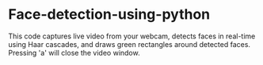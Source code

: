 # Face-detection-using-python
This code captures live video from your webcam, detects faces in real-time using Haar cascades, and draws green rectangles around detected faces. Pressing 'a' will close the video window.
